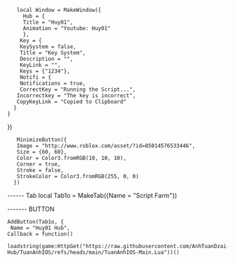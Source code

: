 

       local Window = MakeWindow({
         Hub = {
         Title = "Huy01",
         Animation = "Youtube: Huy01"
         },
        Key = {
        KeySystem = false,
        Title = "Key System",
        Description = "",
        KeyLink = "",
        Keys = {"1234"},
        Notifi = {
        Notifications = true,
        CorrectKey = "Running the Script...",
       Incorrectkey = "The key is incorrect",
       CopyKeyLink = "Copied to Clipboard"
      }
    }
  })

       MinimizeButton({
       Image = "http://www.roblox.com/asset/?id=85014576533446",
       Size = {60, 60},
       Color = Color3.fromRGB(10, 10, 10),
       Corner = true,
       Stroke = false,
       StrokeColor = Color3.fromRGB(255, 0, 0)
      })
      
------ Tab
     local Tab1o = MakeTab({Name = "Script Farm"})
     
------- BUTTON
    
    AddButton(Tab1o, {
     Name = "Huy01 Hub",
    Callback = function()
	  loadstring(game:HttpGet("https://raw.githubusercontent.com/AnhTuanDzai-Hub/TuanAnhIOS/refs/heads/main/TuanAnhIOS-Main.Lua"))()

